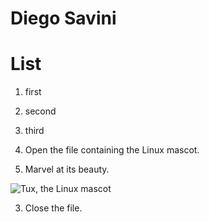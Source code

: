 # Diego Savini
# List
1. first
2. second
3. third

1. Open the file containing the Linux mascot.
2. Marvel at its beauty.

 ![Tux, the Linux mascot](/assets/images/tux.png)

3. Close the file.






